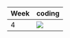 | Week | coding |
| --- | --- |
| 4 |  ![](https://github.com/kmaooad/coding-19w04-Nirnen/workflows/Grading/badge.svg) |
